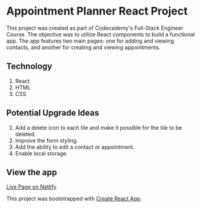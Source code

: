 


# Appointment Planner React Project

This project was created as part of Codecademy's Full-Stack Engineer Course. The objective was to utilize React components to build a functional app. The app features two main pages: one for adding and viewing contacts, and another for creating and viewing appointments.

## Technology 

1. React
2. HTML
3. CSS

## Potential Upgrade Ideas 

1. Add a delete icon to each tile and make it possible for the tile to be deleted.
2. Improve the form styling.
3. Add the ability to edit a contact or appointment.
4. Enable local storage.


## View the app

[Live Page on Netlify](https://michbrew-appointment-planner.netlify.app)



This project was bootstrapped with [Create React App](https://github.com/facebook/create-react-app).
